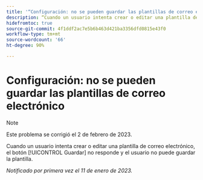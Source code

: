 ```yaml
---
title: '“Configuración: no se pueden guardar las plantillas de correo electrónico”'
description: “Cuando un usuario intenta crear o editar una plantilla de correo electrónico, el botón Guardar no responde y el usuario no puede guardar la plantilla”.
hidefromtoc: true
source-git-commit: 4f1ddf2ac7e5b6b463d421ba3356dfd0815e43f0
workflow-type: tm+mt
source-wordcount: '66'
ht-degree: 90%

---
```



# Configuración: no se pueden guardar las plantillas de correo electrónico

>[!NOTE]
>
>Este problema se corrigió el 2 de febrero de 2023.

Cuando un usuario intenta crear o editar una plantilla de correo electrónico, el botón [!UICONTROL Guardar] no responde y el usuario no puede guardar la plantilla.

_Notificado por primera vez el 11 de enero de 2023._

